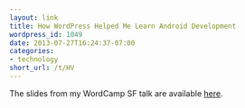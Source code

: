 ```yaml
---
layout: link
title: How WordPress Helped Me Learn Android Development
wordpress_id: 1049
date: 2013-07-27T16:24:37-07:00
categories:
- technology
short_url: /t/HV
---
```

The slides from my WordCamp SF talk are available [here][slides]. 

[slides]: /slides/wcsf2013
